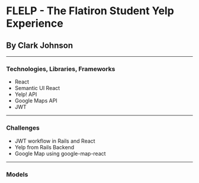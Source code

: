 # FLELP - The Flatiron Student Yelp Experience

## By Clark Johnson

---

### Technologies, Libraries, Frameworks

- React
- Semantic UI React
- Yelp! API
- Google Maps API
- JWT

---

### Challenges

- JWT workflow in Rails and React
- Yelp from Rails Backend
- Google Map using google-map-react

---

### Models
